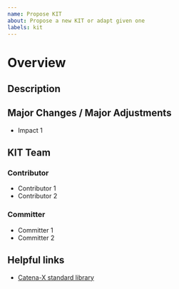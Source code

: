 ```yaml
---
name: Propose KIT
about: Propose a new KIT or adapt given one
labels: kit
---
```


# Overview

## Description
<!-- Please provide a short description -->

## Major Changes / Major Adjustments
<!-- Please specify the nature and impact of the changes -->
- Impact 1

## KIT Team

### Contributor
<!-- names are already needed for open planning. Please also assign the contributor to this issue to ensure better clarity and accountability. -->
- Contributor 1
- Contributor 2

### Committer
<!-- names are already needed for open planning. Please also assign the committer to this issue to ensure better clarity and accountability -->
- Committer 1
- Committer 2

## Helpful links

- [Catena-X standard library](https://catenax-ev.github.io/docs/next/standards/overview)
